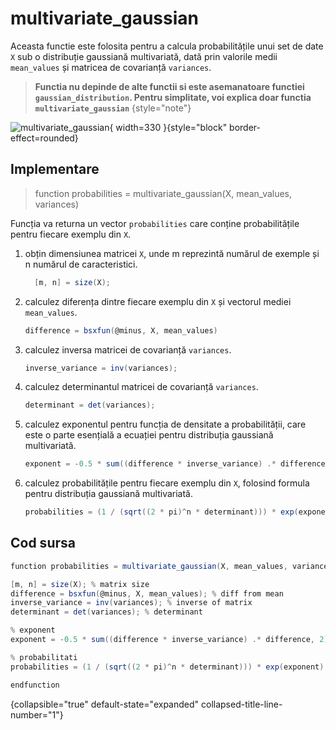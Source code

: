 # multivariate_gaussian

Aceasta functie este folosita pentru a calcula probabilitățile unui set de date `X` sub o distribuție gaussiană multivariată, dată prin valorile medii `mean_values` și matricea de covarianță `variances`.

> **Functia nu depinde de alte functii si este asemanatoare functiei `gaussian_distribution`. Pentru simplitate, voi explica doar functia `multivariate_gaussian`**
{style="note"}

![multivariate_gaussian](multivairate.png){ width=330 }{style="block" border-effect=rounded}

## Implementare


>  function probabilities = multivariate_gaussian(X, mean_values, variances)

Funcția va returna un vector `probabilities` care conține probabilitățile pentru fiecare exemplu din `X`.

1. obțin dimensiunea matricei `X`, unde m reprezintă numărul de exemple și n numărul de caracteristici.

   ```C#
     [m, n] = size(X);
   ```

2. calculez diferența dintre fiecare exemplu din `X` și vectorul mediei `mean_values`.

   ```C#
   difference = bsxfun(@minus, X, mean_values)
   ```
   
3. calculez inversa matricei de covarianță `variances`.

   ```C#
   inverse_variance = inv(variances);
   ```

4. calculez determinantul matricei de covarianță `variances`.

   ```C#
   determinant = det(variances);
   ```
   
5. calculez exponentul pentru funcția de densitate a probabilității, care este o parte esențială a ecuației pentru distribuția gaussiană multivariată.
   
   ```C#
   exponent = -0.5 * sum((difference * inverse_variance) .* difference, 2);
   ```

6. calculez probabilitățile pentru fiecare exemplu din `X`, folosind formula pentru distribuția gaussiană multivariată.

   ```C#
   probabilities = (1 / (sqrt((2 * pi)^n * determinant))) * exp(exponent);
   ```

## Cod sursa

   ```C#
   function probabilities = multivariate_gaussian(X, mean_values, variances)

   [m, n] = size(X); % matrix size
   difference = bsxfun(@minus, X, mean_values); % diff from mean
   inverse_variance = inv(variances); % inverse of matrix
   determinant = det(variances); % determinant

   % exponent
   exponent = -0.5 * sum((difference * inverse_variance) .* difference, 2);

   % probabilitati
   probabilities = (1 / (sqrt((2 * pi)^n * determinant))) * exp(exponent);

endfunction
   ```
{collapsible="true" default-state="expanded" collapsed-title-line-number="1"}
